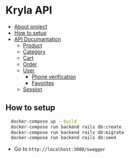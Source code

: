 # Kryla API

- [About project](#about)
- [How to setup](#how-to-setup)
- [API Documantation](#api-documantation) 
  - [Product](#product)
  - [Category](#category)
  - [Cart](#cart)
  - [Order](#order)
  - [User](#user)
    - [Phone verification](#phone-verification)
    - [Favorites](#favorites)
  - [Session](#session)

## How to setup

```bash
  docker-compose up --build
  docker-compose run backend rails db:create
  docker-compose run backend rails db:migrate
  docker-compose run backend rails db:seed
```

* Go to `http://localhost:3000/swagger`
